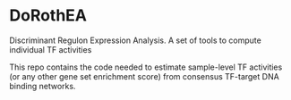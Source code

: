 # DoRothEA
Discriminant Regulon Expression Analysis. A set of tools to compute individual TF activities

This repo contains the code needed to estimate sample-level TF activities (or any other gene set enrichment score) from consensus TF-target DNA binding networks.
